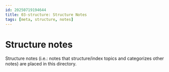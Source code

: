 ```yaml
---
id: 20250719194644
title: 03-structure: Structure Notes
tags: [meta, structure, notes]
---
```


# Structure notes
Structure notes (i.e.: notes that structure/index topics and categorizes other notes) are placed in this directory.